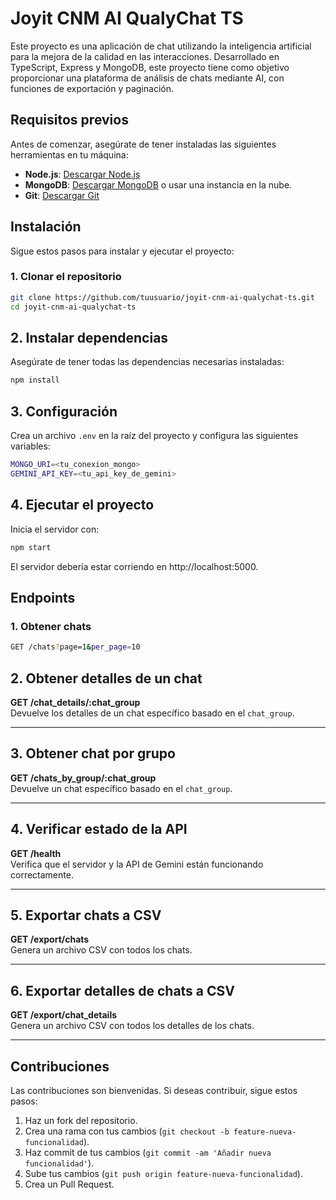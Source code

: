 
# Joyit CNM AI QualyChat TS

Este proyecto es una aplicación de chat utilizando la inteligencia artificial para la mejora de la calidad en las interacciones. Desarrollado en TypeScript, Express y MongoDB, este proyecto tiene como objetivo proporcionar una plataforma de análisis de chats mediante AI, con funciones de exportación y paginación.

## Requisitos previos

Antes de comenzar, asegúrate de tener instaladas las siguientes herramientas en tu máquina:

- **Node.js**: [Descargar Node.js](https://nodejs.org/)
- **MongoDB**: [Descargar MongoDB](https://www.mongodb.com/try/download/community) o usar una instancia en la nube.
- **Git**: [Descargar Git](https://git-scm.com/)

## Instalación

Sigue estos pasos para instalar y ejecutar el proyecto:

### 1. Clonar el repositorio

```bash
git clone https://github.com/tuusuario/joyit-cnm-ai-qualychat-ts.git
cd joyit-cnm-ai-qualychat-ts
```

## 2. Instalar dependencias
Asegúrate de tener todas las dependencias necesarias instaladas:

```bash
npm install
```

## 3. Configuración
Crea un archivo `.env` en la raíz del proyecto y configura las siguientes variables:

```bash
MONGO_URI=<tu_conexion_mongo>
GEMINI_API_KEY=<tu_api_key_de_gemini>
```
## 4. Ejecutar el proyecto
Inicia el servidor con:

```bash
npm start
```
El servidor debería estar corriendo en http://localhost:5000.

## Endpoints

### 1. Obtener chats
```bash
GET /chats?page=1&per_page=10
```

## 2. Obtener detalles de un chat

**GET /chat_details/:chat_group**  
Devuelve los detalles de un chat específico basado en el `chat_group`.

---

## 3. Obtener chat por grupo

**GET /chats_by_group/:chat_group**  
Devuelve un chat específico basado en el `chat_group`.

---

## 4. Verificar estado de la API

**GET /health**  
Verifica que el servidor y la API de Gemini están funcionando correctamente.

---

## 5. Exportar chats a CSV

**GET /export/chats**  
Genera un archivo CSV con todos los chats.

---

## 6. Exportar detalles de chats a CSV

**GET /export/chat_details**  
Genera un archivo CSV con todos los detalles de los chats.

---

## Contribuciones

Las contribuciones son bienvenidas. Si deseas contribuir, sigue estos pasos:

1. Haz un fork del repositorio.
2. Crea una rama con tus cambios (`git checkout -b feature-nueva-funcionalidad`).
3. Haz commit de tus cambios (`git commit -am 'Añadir nueva funcionalidad'`).
4. Sube tus cambios (`git push origin feature-nueva-funcionalidad`).
5. Crea un Pull Request.




